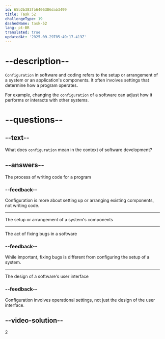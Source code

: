 ```yaml
---
id: 65b2b383fb6406386dab3499
title: Task 52
challengeType: 19
dashedName: task-52
lang: pt-BR
translated: true
updatedAt: '2025-09-29T05:49:17.413Z'
---
```


# --description--

`Configuration` in software and coding refers to the setup or arrangement of a system or an application's components. It often involves settings that determine how a program operates. 

For example, changing the `configuration` of a software can adjust how it performs or interacts with other systems.

# --questions--

## --text--

What does `configuration` mean in the context of software development?

## --answers--

The process of writing code for a program

### --feedback--

Configuration is more about setting up or arranging existing components, not writing code.

---

The setup or arrangement of a system's components

---

The act of fixing bugs in a software

### --feedback--

While important, fixing bugs is different from configuring the setup of a system.

---

The design of a software's user interface

### --feedback--

Configuration involves operational settings, not just the design of the user interface.

## --video-solution--

2
